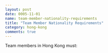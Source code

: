 ```yaml
---
layout: post
date: 0005-11-01
name: team-member-nationality-requirements
title: "Team Member Nationality Requirements"
category: hong-kong
comments: true
---
```



Team members in Hong Kong must: 
